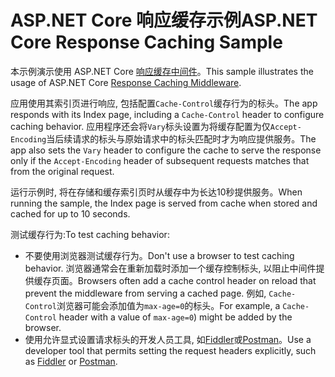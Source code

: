 # <a name="aspnet-core-response-caching-sample"></a><span data-ttu-id="62add-101">ASP.NET Core 响应缓存示例</span><span class="sxs-lookup"><span data-stu-id="62add-101">ASP.NET Core Response Caching Sample</span></span>

<span data-ttu-id="62add-102">本示例演示使用 ASP.NET Core [响应缓存中间件](https://docs.microsoft.com/aspnet/core/performance/caching/middleware)。</span><span class="sxs-lookup"><span data-stu-id="62add-102">This sample illustrates the usage of ASP.NET Core [Response Caching Middleware](https://docs.microsoft.com/aspnet/core/performance/caching/middleware).</span></span>

<span data-ttu-id="62add-103">应用使用其索引页进行响应, 包括配置`Cache-Control`缓存行为的标头。</span><span class="sxs-lookup"><span data-stu-id="62add-103">The app responds with its Index page, including a `Cache-Control` header to configure caching behavior.</span></span> <span data-ttu-id="62add-104">应用程序还会将`Vary`标头设置为将缓存配置为仅`Accept-Encoding`当后续请求的标头与原始请求中的标头匹配时才为响应提供服务。</span><span class="sxs-lookup"><span data-stu-id="62add-104">The app also sets the `Vary` header to configure the cache to serve the response only if the `Accept-Encoding` header of subsequent requests matches that from the original request.</span></span>

<span data-ttu-id="62add-105">运行示例时, 将在存储和缓存索引页时从缓存中为长达10秒提供服务。</span><span class="sxs-lookup"><span data-stu-id="62add-105">When running the sample, the Index page is served from cache when stored and cached for up to 10 seconds.</span></span>

<span data-ttu-id="62add-106">测试缓存行为:</span><span class="sxs-lookup"><span data-stu-id="62add-106">To test caching behavior:</span></span>

* <span data-ttu-id="62add-107">不要使用浏览器测试缓存行为。</span><span class="sxs-lookup"><span data-stu-id="62add-107">Don't use a browser to test caching behavior.</span></span> <span data-ttu-id="62add-108">浏览器通常会在重新加载时添加一个缓存控制标头, 以阻止中间件提供缓存页面。</span><span class="sxs-lookup"><span data-stu-id="62add-108">Browsers often add a cache control header on reload that prevent the middleware from serving a cached page.</span></span> <span data-ttu-id="62add-109">例如, `Cache-Control`浏览器可能会添加值为`max-age=0`的标头。</span><span class="sxs-lookup"><span data-stu-id="62add-109">For example, a `Cache-Control` header with a value of `max-age=0`) might be added by the browser.</span></span>
* <span data-ttu-id="62add-110">使用允许显式设置请求标头的开发人员工具, 如<a href="https://www.telerik.com/fiddler">Fiddler</a>或<a href="https://www.getpostman.com/">Postman</a>。</span><span class="sxs-lookup"><span data-stu-id="62add-110">Use a developer tool that permits setting the request headers explicitly, such as <a href="https://www.telerik.com/fiddler">Fiddler</a> or <a href="https://www.getpostman.com/">Postman</a>.</span></span>
